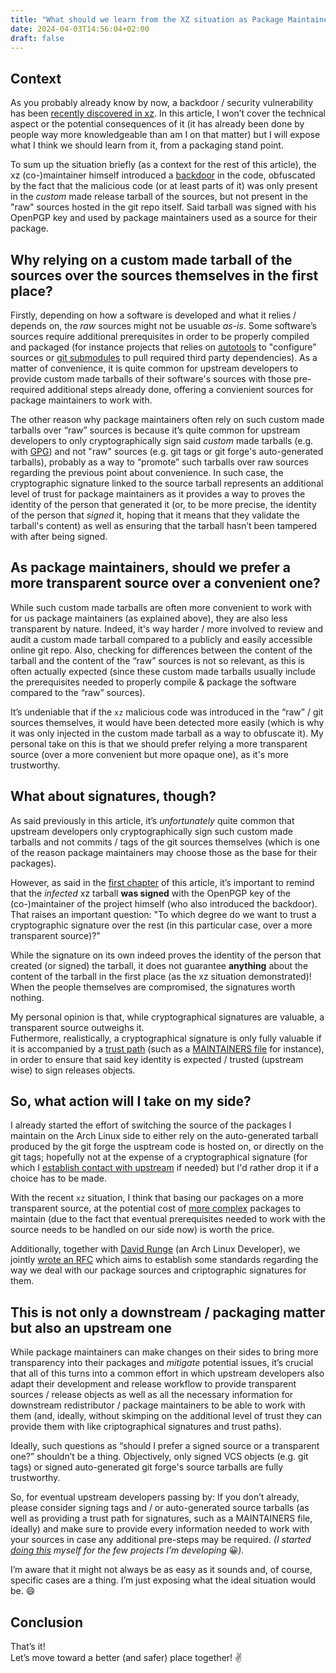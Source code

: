 ```yaml
---
title: "What should we learn from the XZ situation as Package Maintainers?"
date: 2024-04-03T14:56:04+02:00
draft: false
---
```


## Context

As you probably already know by now, a backdoor / security vulnerability has been [recently discovered in xz](https://www.openwall.com/lists/oss-security/2024/03/29/4). In this article, I won’t cover the technical aspect or the potential consequences of it (it has already been done by people way more knowledgeable than am I on that matter) but I will expose what I think we should learn from it, from a packaging stand point.

To sum up the situation briefly (as a context for the rest of this article), the xz (co-)maintainer himself introduced a [backdoor](https://en.wikipedia.org/wiki/Backdoor_(computing)) in the code, obfuscated by the fact that the malicious code (or at least parts of it) was only present in the *custom* made release tarball of the sources, but not present in the "raw" sources hosted in the git repo itself. Said tarball was signed with his OpenPGP key and used by package maintainers used as a source for their package.

## Why relying on a custom made tarball of the sources over the sources themselves in the first place?

Firstly, depending on how a software is developed and what it relies / depends on, the *raw* sources might not be usuable *as-is*. Some software’s sources require additional prerequisites in order to be properly compiled and packaged (for instance projects that relies on [autotools](https://en.wikipedia.org/wiki/GNU_Autotools) to "configure" sources or [git submodules](https://git-scm.com/book/en/v2/Git-Tools-Submodules) to pull required third party dependencies). As a matter of convenience, it is quite common for upstream developers to provide custom made tarballs of their software's sources with those pre-required additional steps already done, offering a convienient sources for package maintainers to work with.

The other reason why package maintainers often rely on such custom made tarballs over “raw” sources is because it’s quite common for upstream developers to only cryptographically sign said *custom* made tarballs (e.g. with [GPG](https://www.gnupg.org/gph/en/manual/x135.html)) and not "raw" sources (e.g. git tags or git forge's auto-generated tarballs), probably as a way to “promote” such tarballs over raw sources regarding the previous point about convenience. In such case, the cryptographic signature linked to the source tarball represents an additional level of trust for package maintainers as it provides a way to proves the identity of the person that generated it (or, to be more precise, the identity of the person that *signed* it, hoping that it means that they validate the tarball's content) as well as ensuring that the tarball hasn’t been tampered with after being signed.

## As package maintainers, should we prefer a more transparent source over a convenient one?

While such custom made tarballs are often more convenient to work with for us package maintainers (as explained above), they are also less transparent by nature. Indeed, it's way harder / more involved to review and audit a custom made tarball compared to a publicly and easily accessible online git repo. Also, checking for differences between the content of the tarball and the content of the “raw” sources is not so relevant, as this is often actually expected (since these custom made tarballs usually include the prerequisites needed to properly compile & package the software compared to the “raw” sources).

It’s undeniable that if the `xz` malicious code was introduced in the “raw” / git sources themselves, it would have been detected more easily (which is why it was only injected in the custom made tarball as a way to obfuscate it). My personal take on this is that we should prefer relying a more transparent source (over a more convenient but more opaque one), as it's more trustworthy.

## What about signatures, though?

As said previously in this article, it’s *unfortunately* quite common that upstream developers only cryptographically sign such custom made tarballs and not commits / tags of the git sources themselves (which is one of the reason package maintainers may choose those as the base for their packages).

However, as said in the [first chapter](#context) of this article, it’s important to remind that the *infected* xz tarball **was signed** with the OpenPGP key of the (co-)maintainer of the project himself (who also introduced the backdoor). That raises an important question: "To which degree do we want to trust a cryptographic signature over the rest (in this particular case, over a more transparent source)?"

While the signature on its own indeed proves the identity of the person that created (or signed) the tarball, it does not guarantee **anything** about the content of the tarball in the first place (as the xz situation demonstrated)! When the people themselves are compromised, the signatures worth nothing.

My personal opinion is that, while cryptographical signatures are valuable, a transparent source outweighs it.  
Futhermore, realistically, a cryptographical signature is only fully valuable if it is accompanied by a [trust path](https://en.wikipedia.org/wiki/Trusted_path) (such as a [MAINTAINERS file](https://github.com/Nitrokey/pynitrokey/blob/master/MAINTAINERS.md) for instance), in order to ensure that said key identity is expected / trusted (upstream wise) to sign releases objects.

## So, what action will I take on my side?

I already started the effort of switching the source of the packages I maintain on the Arch Linux side to either rely on the auto-generated tarball produced by the git forge the usptream code is hosted on, or directly on the git tags; hopefully not at the expense of a cryptographical signature (for which I [establish contact with upstream](https://github.com/vsajip/python-gnupg/issues/245) if needed) but I'd rather drop it if a choice has to be made.

With the recent `xz` situation, I think that basing our packages on a more transparent source, at the potential cost of [more complex](https://gitlab.archlinux.org/archlinux/packaging/packages/mupdf/-/commit/9e7f9c55b141833762d7951b81c0a574aa9353d9) packages to maintain (due to the fact that eventual prerequisites needed to work with the source needs to be handled on our side now) is worth the price.

Additionally, together with [David Runge](https://sleepmap.de/) (an Arch Linux Developer), we jointly [wrote an RFC](https://rfc.archlinux.page/0046-upstream-package-sources/) which aims to establish some standards regarding the way we deal with our package sources and criptographic signatures for them.

## This is not only a downstream / packaging matter but also an upstream one

While package maintainers can make changes on their sides to bring more transparency into their packages and *mitigate* potential issues, it’s crucial that all of this turns into a common effort in which upstream developers also adapt their development and release workflow to provide transparent sources / release objects as well as all the necessary information for downstream redistributor / package maintainers to be able to work with them (and, ideally, without skimping on the additional level of trust they can provide them with like criptographical signatures and trust paths).

Ideally, such questions as “should I prefer a signed source or a transparent one?” shouldn’t be a thing. Objectively, only signed VCS objects (e.g. git tags) or signed auto-generated git forge's source tarballs are fully trustworthy.

So, for eventual upstream developers passing by: If you don’t already, please consider signing tags and / or auto-generated source tarballs (as well as providing a trust path for signatures, such as a MAINTAINERS file, ideally) and make sure to provide every information needed to work with your sources in case any additional pre-steps may be required.
*(I started [doing this](https://github.com/Antiz96/arch-update/blob/main/MAINTAINERS.md) myself for the few projects I’m developing* :grinning:*).*

I’m aware that it might not always be as easy as it sounds and, of course, specific cases are a thing. I’m just exposing what the ideal situation would be. :smile:

## Conclusion

That’s it!  
Let’s move toward a better (and safer) place together! :v:
